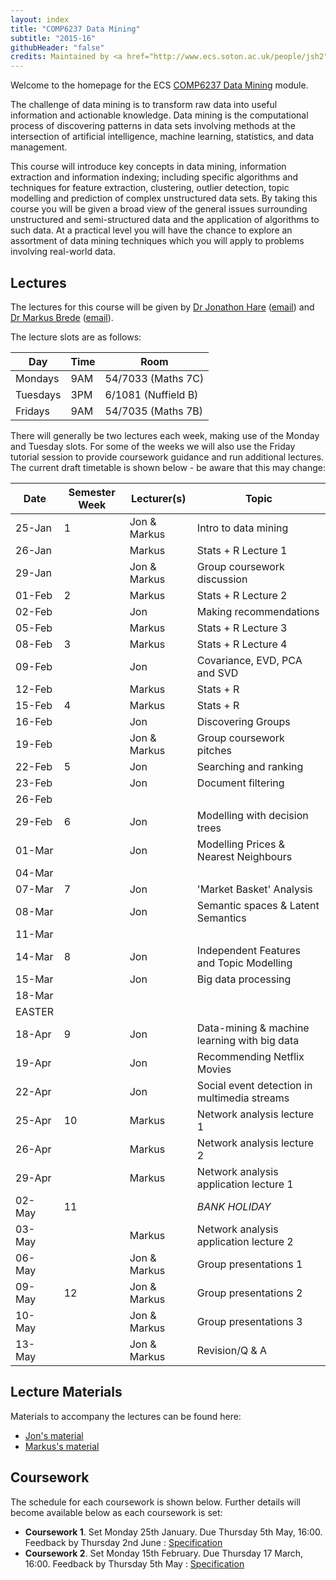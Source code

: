 ```yaml
---
layout: index
title: "COMP6237 Data Mining"
subtitle: "2015-16"
githubHeader: "false"
credits: Maintained by <a href="http://www.ecs.soton.ac.uk/people/jsh2">Dr Jonathon Hare</a>.
---
```


Welcome to the homepage for the ECS [COMP6237 Data Mining](https://secure.ecs.soton.ac.uk/module/COMP6237) module.

The challenge of data mining is to transform raw data into useful information and actionable knowledge. Data mining is the computational process of discovering patterns in data sets involving methods at the intersection of artificial intelligence, machine learning, statistics, and data management. 

This course will introduce key concepts in data mining, information extraction and information indexing; including specific algorithms and techniques for feature extraction, clustering, outlier detection, topic modelling and prediction of complex unstructured data sets. By taking this course you will be given a broad view of the general issues surrounding unstructured and semi-structured data and the application of algorithms to such data. At a practical level you will have the chance to explore an assortment of data mining techniques which you will apply to problems involving real-world data. 

## Lectures
The lectures for this course will be given by <a href="http://www.ecs.soton.ac.uk/people/jsh2">Dr Jonathon Hare</a> ([email](mailto:jsh2@ecs.soton.ac.uk)) and <a href="http://www.ecs.soton.ac.uk/people/mb8">Dr Markus Brede</a> ([email](mailto:mb8@ecs.soton.ac.uk)). 

The lecture slots are as follows:

Day       | Time | Room   
----------|------|-----------------------
Mondays   | 9AM  | 54/7033 (Maths 7C)
Tuesdays  | 3PM  | 6/1081 (Nuffield B)
Fridays   | 9AM  | 54/7035 (Maths 7B)

There will generally be two lectures each week, making use of the Monday and Tuesday slots. For some of the weeks we will also use the Friday tutorial session to provide coursework guidance and run additional lectures. The current draft timetable is shown below - be aware that this may change:

Date   | Semester Week | Lecturer(s)  | Topic                                        | 
-------|---------------|--------------|----------------------------------------------|
25-Jan | 1             | Jon & Markus | Intro to data mining                         | 
26-Jan |               | Markus       | Stats + R Lecture 1                          | 
29-Jan |               | Jon & Markus | Group coursework discussion                  | 
01-Feb | 2             | Markus       | Stats + R Lecture 2                          |  
02-Feb |               | Jon          | Making recommendations                       | 
05-Feb |               | Markus       | Stats + R Lecture 3                          | 
08-Feb | 3             | Markus       | Stats + R Lecture 4                          | 
09-Feb |               | Jon          | Covariance, EVD, PCA and SVD                 | 
12-Feb |               | Markus       | Stats + R                                    | 
15-Feb | 4             | Markus       | Stats + R                                    | 
16-Feb |               | Jon          | Discovering Groups                           | 
19-Feb |               | Jon & Markus | Group coursework pitches                     | 
22-Feb | 5             | Jon          | Searching and ranking                        | 
23-Feb |               | Jon          | Document filtering                           | 
26-Feb |               |              |                                              | 
29-Feb | 6             | Jon          | Modelling with decision trees                | 
01-Mar |               | Jon          | Modelling Prices & Nearest Neighbours        | 
04-Mar |               |              |                                              | 
07-Mar | 7             | Jon          | 'Market Basket' Analysis                     | 
08-Mar |               | Jon          | Semantic spaces & Latent Semantics           |  
11-Mar |               |              |                                              | 
14-Mar | 8             | Jon          | Independent Features and Topic Modelling     | 
15-Mar |               | Jon          | Big data processing                          | 
18-Mar |               |              |                                              | 
EASTER |               |              |                                              | 
18-Apr | 9             | Jon          | Data-mining & machine learning with big data | 
19-Apr |               | Jon          | Recommending Netflix Movies                  | 
22-Apr |               | Jon          | Social event detection in multimedia streams | 
25-Apr | 10            | Markus       | Network analysis lecture 1                   | 
26-Apr |               | Markus       | Network analysis lecture 2                   | 
29-Apr |               | Markus       | Network analysis application lecture 1       | 
02-May | 11            |              | *BANK HOLIDAY*                               | 
03-May |               | Markus       | Network analysis application lecture 2       | 
06-May |               | Jon & Markus | Group presentations 1                        | 
09-May | 12            | Jon & Markus | Group presentations 2                        | 
10-May |               | Jon & Markus | Group presentations 3                        | 
13-May |               | Jon & Markus | Revision/Q & A                               |

## Lecture Materials
Materials to accompany the lectures can be found here:

* [Jon's material](jon.html)
* [Markus's material](http://users.ecs.soton.ac.uk/mb8/stats/datamining.html)

## Coursework
The schedule for each coursework is shown below. Further details will become available below as each coursework is set:

* **Coursework 1**. Set Monday 25th January. Due Thursday 5th May, 16:00. Feedback by Thursday 2nd June : [Specification](cw/coursework1.html)
* **Coursework 2**. Set Monday 15th February. Due Thursday 17 March, 16:00. Feedback by Thursday 5th May : [Specification](cw/coursework2.html)

